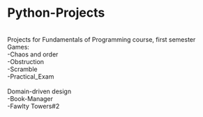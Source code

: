 # Python-Projects
<br/>
Projects for Fundamentals of Programming course, first semester<br/>
Games:<br/>
  -Chaos and order<br/>
  -Obstruction<br/>
  -Scramble<br/>
  -Practical_Exam<br/>
<br/>
Domain-driven design<br/>
  -Book-Manager<br/>
  -Fawlty Towers#2<br/>
